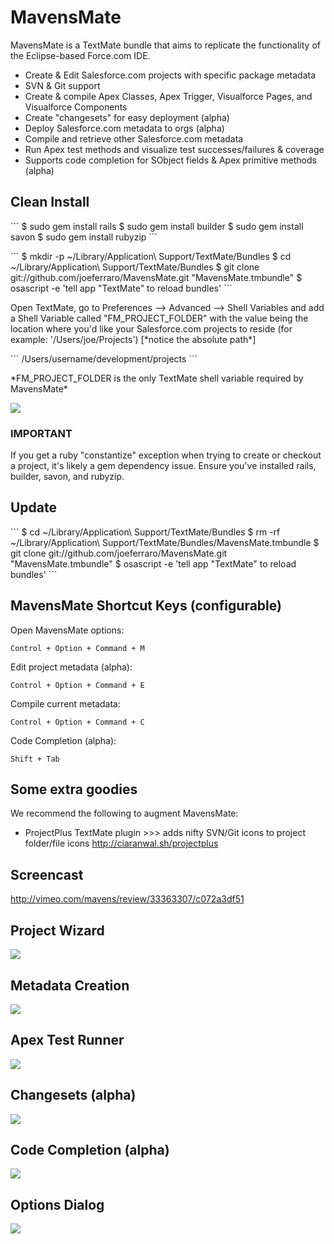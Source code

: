 <h1>MavensMate</h1>
MavensMate is a TextMate bundle that aims to replicate the functionality of the Eclipse-based Force.com IDE.
<UL>
	<LI>Create & Edit Salesforce.com projects with specific package metadata
	<LI>SVN & Git support
	<LI>Create & compile Apex Classes, Apex Trigger, Visualforce Pages, and Visualforce Components
	<LI>Create "changesets" for easy deployment (alpha)
	<LI>Deploy Salesforce.com metadata to orgs (alpha)
	<LI>Compile and retrieve other Salesforce.com metadata
	<LI>Run Apex test methods and visualize test successes/failures & coverage
	<LI>Supports code completion for SObject fields & Apex primitive methods (alpha)
</UL> 

<P>
<h2>Clean Install</h2>
<p></p>
```
$ sudo gem install rails
$ sudo gem install builder
$ sudo gem install savon
$ sudo gem install rubyzip
```
<p></p>
```
$ mkdir -p ~/Library/Application\ Support/TextMate/Bundles
$ cd ~/Library/Application\ Support/TextMate/Bundles
$ git clone git://github.com/joeferraro/MavensMate.git "MavensMate.tmbundle"
$ osascript -e 'tell app "TextMate" to reload bundles'
```

<p>Open TextMate, go to Preferences --> Advanced --> Shell Variables and add a Shell Variable called "FM_PROJECT_FOLDER" with the value being the location where you'd like your Salesforce.com projects to reside (for example: '/Users/joe/Projects') [*notice the absolute path*]</p>
```
/Users/username/development/projects
```
<P>*FM_PROJECT_FOLDER is the only TextMate shell variable required by MavensMate*</P>
<P><img src="http://wearemavens.com/images/mm/path3.png"/></P>

<h3>IMPORTANT</h3>
<P>If you get a ruby "constantize" exception when trying to create or checkout a project, it's likely a gem dependency issue. Ensure you've installed rails, builder, savon, and rubyzip.</P>

<h2>Update</h2>
<p></p>
```
$ cd ~/Library/Application\ Support/TextMate/Bundles
$ rm -rf ~/Library/Application\ Support/TextMate/Bundles/MavensMate.tmbundle
$ git clone git://github.com/joeferraro/MavensMate.git "MavensMate.tmbundle"
$ osascript -e 'tell app "TextMate" to reload bundles'
```

</P> 

<P>
<h2>MavensMate Shortcut Keys (configurable)</h2>
<P>Open MavensMate options:</P>

	Control + Option + Command + M

<P>Edit project metadata (alpha):</P>

	Control + Option + Command + E  	

<P>Compile current metadata:</P>

	Control + Option + Command + C

<P>Code Completion (alpha):</P>

	Shift + Tab
</P>

<P>
<h2>Some extra goodies</h2>
<P>We recommend the following to augment MavensMate:</P>
<UL>
	<LI>ProjectPlus TextMate plugin >>> adds nifty SVN/Git icons to project folder/file icons
	<A HREF="http://ciaranwal.sh/projectplus">http://ciaranwal.sh/projectplus</A>
</UL>
</P>

<p>
<h2>Screencast</h2>
<p><a href="http://vimeo.com/mavens/review/33363307/c072a3df51">http://vimeo.com/mavens/review/33363307/c072a3df51</a></p>
</p>	

<P>
<h2>Project Wizard</h2>
<P><img src="http://wearemavens.com/images/mm/project_wizard.png"/></P>
<h2>Metadata Creation</h2>
<P><img src="http://wearemavens.com/images/mm/metadata.png"/></P>
<h2>Apex Test Runner</h2>
<P><img src="http://wearemavens.com/images/mm/test2.png"/></P>
<h2>Changesets (alpha)</h2>
<P><img src="http://wearemavens.com/images/mm/changesets.png"/></P>
<h2>Code Completion (alpha)</h2>
<P><img src="http://wearemavens.com/images/mm/completion2.png"/></P> 
<h2>Options Dialog</h2>
<P><img src="http://wearemavens.com/images/mm/options.png"/></P>
</p>